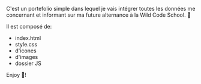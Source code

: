 C'est un portefolio simple dans lequel je vais intégrer toutes les données me concernant et informant sur ma future alternance à la Wild Code School. 📕

Il est composé de:
- index.html
- style.css
- d'icones
- d'images
- dossier JS

Enjoy 🤩! 
